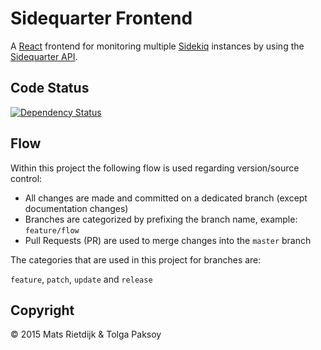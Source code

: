 # Sidequarter Frontend

A [React](https://facebook.github.io/react/) frontend for monitoring multiple [Sidekiq](http://sidekiq.org) instances by using the [Sidequarter API](https://github.com/matsrietdijk/sidequarter-api).

## Code Status

[![Dependency Status](https://www.versioneye.com/user/projects/565f5bbdf376cc003d0000e7/badge.svg)](https://www.versioneye.com/user/projects/565f5bbdf376cc003d0000e7)

## Flow

Within this project the following flow is used regarding version/source control:

- All changes are made and committed on a dedicated branch (except documentation changes)
- Branches are categorized by prefixing the branch name, example: `feature/flow`
- Pull Requests (PR) are used to merge changes into the `master` branch

The categories that are used in this project for branches are:

`feature`, `patch`, `update` and `release`

## Copyright

&copy; 2015 Mats Rietdijk & Tolga Paksoy
